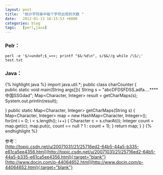 ```yaml
---
layout: post
title:  "统计字符串中每个字符出现的次数 "
date:   2012-01-13 16:15:53 +0800
categories: blog
tags:   [perl,java]
---
```

### Pelr：
`perl -e '$/=undef;$_=<>; printf "$&:%d\n", s/$&//g while /\S/;' test.txt`

### Java：
{% highlight java %}
import java.util.*;
public class charCounter {  
    public static void main(String args[]){ 
        String s = "abcDFDSFDSS,adfa....****中国SSGdad";
        Map<Character, Integer> result = getCharMaps(s);
        System.out.println(result);
        
   } 
    public static Map<Character, Integer> getCharMaps(String s) {
        Map<Character, Integer> map = new HashMap<Character, Integer>();
        for(int i = 0; i < s.length(); i++) {
            Character c = s.charAt(i);
            Integer count = map.get(c);
            map.put(c, count == null ? 1 : count + 1);
        }
        return map;
    }
} 
{% endhighlight %}

参考：     
[http://topic.csdn.net/u/20071031/21/25716ed2-64b5-44a5-b335-e61ca5ee4356.html](http://topic.csdn.net/u/20071031/21/25716ed2-64b5-44a5-b335-e61ca5ee4356.html){:target="blank"}
[http://www.docin.com/p-44064652.html](http://www.docin.com/p-44064652.html){:target="blank"}
